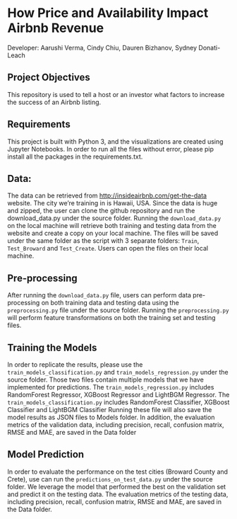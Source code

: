 # How Price and Availability Impact Airbnb Revenue
Developer:  Aarushi Verma, Cindy Chiu, Dauren Bizhanov, Sydney Donati-Leach

## Project Objectives 
This repository is used to tell a host or an investor what factors to increase the success of an Airbnb listing. 

## Requirements 
This project is built with Python 3, and the visualizations are created using Jupyter Notebooks. In order to run all the files without error, please pip install all the packages in the requirements.txt. 

## Data: 
The data can be retrieved from http://insideairbnb.com/get-the-data website. The city we’re training in is Hawaii, USA. Since the data is huge and zipped, the user can clone the github repository and run the download_data.py under the source folder. Running the `download_data.py` on the local machine will retrieve both training and testing data from the website and create a copy on your local machine. The files will be saved under the same folder as the script with 3 separate folders: `Train`, `Test_Broward` and `Test_Create`. Users can open the files on their local machine. 

## Pre-processing
After running the `download_data.py` file, users can perform data pre-processing on both training data and testing data using the `preprocessing.py` file under the source folder. Running the `preprocessing.py` will perform feature transformations on both the training set and testing files. 

## Training the Models
In order to replicate the results, please use the `train_models_classification.py` and `train_models_regression.py` under the source folder. Those two files contain multiple models that we have implemented for predictions. The `train_models_regression.py` includes RandomForest Regressor, XGBoost Regressor and LightBGM Regressor. The `train_models_classification.py` includes RandomForest Classifier, XGBoost Classifier and LightBGM Classifier Running these file will also save the model results as JSON files to Models folder. In addition, the evaluation metrics of the validation data, including precision, recall, confusion matrix, RMSE and MAE, are saved in the Data folder

## Model Prediction
In order to evaluate the performance on the test cities (Broward County and Crete), use can run the `predictions_on_test_data.py` under the source folder. We leverage the model that performed the best on the validation set and predict it on the testing data. The evaluation metrics of the testing data, including precision, recall, confusion matrix, RMSE and MAE, are saved in the Data folder. 

